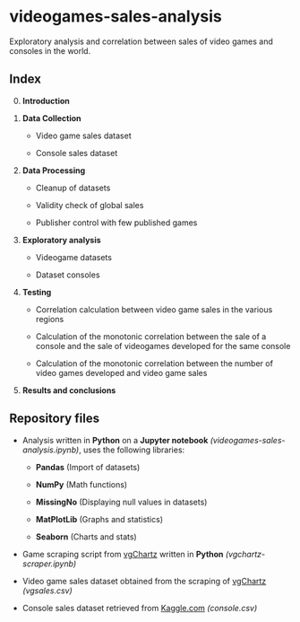 # videogames-sales-analysis

Exploratory analysis and correlation between sales of video games and consoles in the world.

## Index
0. **Introduction**

1. **Data Collection**

     - Video game sales dataset

     - Console sales dataset

2. **Data Processing**

     - Cleanup of datasets

     - Validity check of global sales

     - Publisher control with few published games

3. **Exploratory analysis**
    
     - Videogame datasets
    
     - Dataset consoles

4. **Testing**
     - Correlation calculation between video game sales in the various regions

     - Calculation of the monotonic correlation between the sale of a console and the sale of videogames developed for the same console

     - Calculation of the monotonic correlation between the number of video games developed and video game sales
    
5. **Results and conclusions**

## Repository files
- Analysis written in **Python** on a **Jupyter notebook** *(videogames-sales-analysis.ipynb)*, uses the following libraries:

   - **Pandas** (Import of datasets)
   
   - **NumPy** (Math functions)
   
   - **MissingNo** (Displaying null values in datasets)
   
   - **MatPlotLib** (Graphs and statistics)
   
   - **Seaborn** (Charts and stats)
   
- Game scraping script from [vgChartz](https://www.vgchartz.com/gamedb/) written in **Python** *(vgchartz-scraper.ipynb)*

- Video game sales dataset obtained from the scraping of [vgChartz](https://www.vgchartz.com/gamedb/) *(vgsales.csv)*

- Console sales dataset retrieved from [Kaggle.com](https://www.kaggle.com/datasets/jaimepazlopes/game-console-manufactor-and-sales) *(console.csv)*
